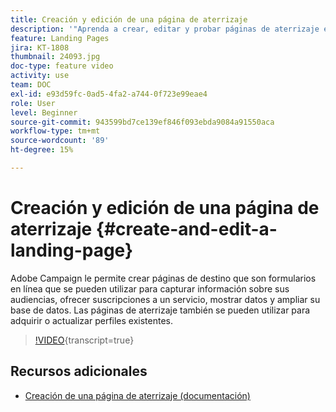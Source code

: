 ```yaml
---
title: Creación y edición de una página de aterrizaje
description: '"Aprenda a crear, editar y probar páginas de aterrizaje en Adobe Campaign Standard".'
feature: Landing Pages
jira: KT-1808
thumbnail: 24093.jpg
doc-type: feature video
activity: use
team: DOC
exl-id: e93d59fc-0ad5-4fa2-a744-0f723e99eae4
role: User
level: Beginner
source-git-commit: 943599bd7ce139ef846f093ebda9084a91550aca
workflow-type: tm+mt
source-wordcount: '89'
ht-degree: 15%

---
```


# Creación y edición de una página de aterrizaje {#create-and-edit-a-landing-page}

Adobe Campaign le permite crear páginas de destino que son formularios en línea que se pueden utilizar para capturar información sobre sus audiencias, ofrecer suscripciones a un servicio, mostrar datos y ampliar su base de datos. Las páginas de aterrizaje también se pueden utilizar para adquirir o actualizar perfiles existentes.

>[!VIDEO](https://video.tv.adobe.com/v/24093?learn=on){transcript=true}

## Recursos adicionales

* [Creación de una página de aterrizaje (documentación)](https://docs.campaign.adobe.com/doc/standard/getting_started/en/ACS_CreateLandingPage.html)

